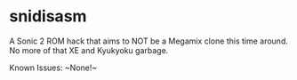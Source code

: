 # snidisasm
A Sonic 2 ROM hack that aims to NOT be a Megamix clone this time around. No more of that XE and Kyukyoku garbage.

Known Issues:
~None!~